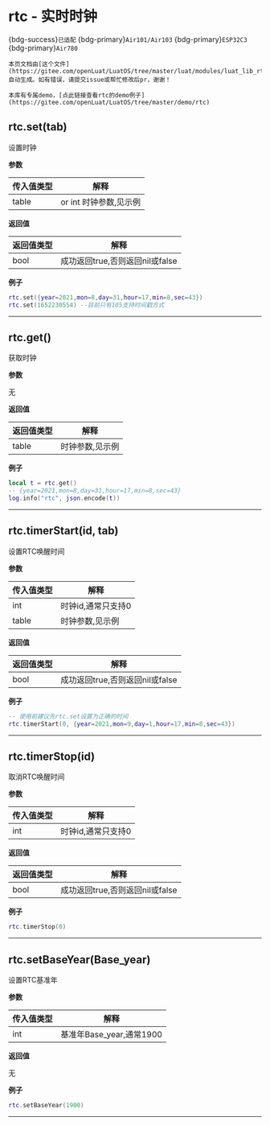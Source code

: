 # rtc - 实时时钟

{bdg-success}`已适配` {bdg-primary}`Air101/Air103` {bdg-primary}`ESP32C3` {bdg-primary}`Air780`

```{note}
本页文档由[这个文件](https://gitee.com/openLuat/LuatOS/tree/master/luat/modules/luat_lib_rtc.c)自动生成。如有错误，请提交issue或帮忙修改后pr，谢谢！
```

```{tip}
本库有专属demo，[点此链接查看rtc的demo例子](https://gitee.com/openLuat/LuatOS/tree/master/demo/rtc)
```

## rtc.set(tab)

设置时钟

**参数**

|传入值类型|解释|
|-|-|
|table|or int 时钟参数,见示例|

**返回值**

|返回值类型|解释|
|-|-|
|bool|成功返回true,否则返回nil或false|

**例子**

```lua
rtc.set({year=2021,mon=8,day=31,hour=17,min=8,sec=43})
rtc.set(1652230554)	--目前只有105支持时间戳方式

```

---

## rtc.get()

获取时钟

**参数**

无

**返回值**

|返回值类型|解释|
|-|-|
|table|时钟参数,见示例|

**例子**

```lua
local t = rtc.get()
-- {year=2021,mon=8,day=31,hour=17,min=8,sec=43}
log.info("rtc", json.encode(t))

```

---

## rtc.timerStart(id, tab)

设置RTC唤醒时间

**参数**

|传入值类型|解释|
|-|-|
|int|时钟id,通常只支持0|
|table|时钟参数,见示例|

**返回值**

|返回值类型|解释|
|-|-|
|bool|成功返回true,否则返回nil或false|

**例子**

```lua
-- 使用前建议先rtc.set设置为正确的时间
rtc.timerStart(0, {year=2021,mon=9,day=1,hour=17,min=8,sec=43})

```

---

## rtc.timerStop(id)

取消RTC唤醒时间

**参数**

|传入值类型|解释|
|-|-|
|int|时钟id,通常只支持0|

**返回值**

|返回值类型|解释|
|-|-|
|bool|成功返回true,否则返回nil或false|

**例子**

```lua
rtc.timerStop(0)

```

---

## rtc.setBaseYear(Base_year)

设置RTC基准年

**参数**

|传入值类型|解释|
|-|-|
|int|基准年Base_year,通常1900|

**返回值**

无

**例子**

```lua
rtc.setBaseYear(1900)

```

---

